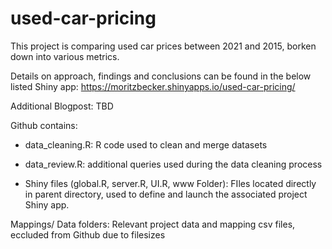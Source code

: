 # used-car-pricing

This project is comparing used car prices between 2021 and 2015, borken down into various metrics.

Details on approach, findings and conclusions can be found in the below listed Shiny app:
https://moritzbecker.shinyapps.io/used-car-pricing/

Additional Blogpost:
TBD

Github contains:
- data_cleaning.R: R code used to clean and merge datasets
- data_review.R: additional queries used during the data cleaning process

- Shiny files (global.R, server.R, UI.R, www Folder): FIles located directly in parent directory, used to define and launch the associated project Shiny app.

Mappings/ Data folders: Relevant project data and mapping csv files, eccluded from Github due to filesizes

